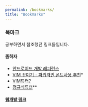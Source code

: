 ```yaml
---
permalink: /bookmarks/
title: "Bookmarks"
---
```


### 북마크

공부하면서 참조했던 링크들입니다.

#### 좀하자

* [안드로이드 개발 레퍼런스](https://developer.android.com/reference/)
* [VIM 꾸미기 - 파워라인 폰트사용 추천](https://vimawesome.com/)*
* [VIM튜터?](http://riseshia.github.io/2016/06/16/vimtutor-vim.ht*ml)
* [정규식튜터](https://regexr.com/)**

#### [웹개발 링크](/bookmarks/web)